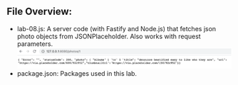 ## File Overview:

- lab-08.js: A server code (with Fastify and Node.js) that fetches json photo objects from JSONPlaceholder. Also works with request parameters.
  <img src="./lab-08.png" alt="lab-08.png">
- package.json: Packages used in this lab.
